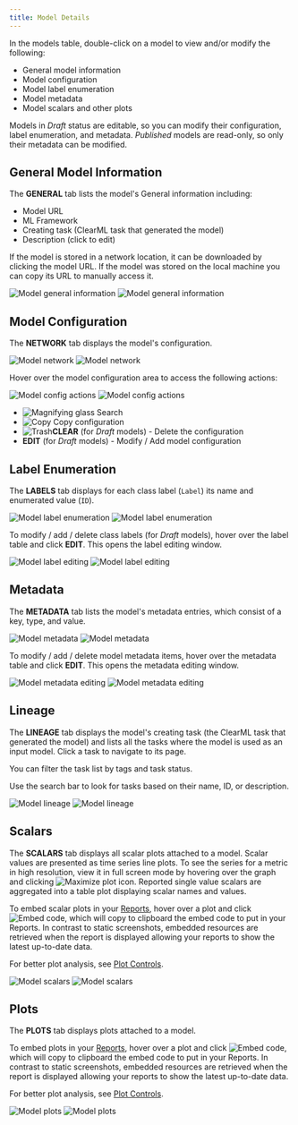 ```yaml
---
title: Model Details
---
```


In the models table, double-click on a model to view and/or modify the following: 
* General model information
* Model configuration
* Model label enumeration
* Model metadata 
* Model scalars and other plots


Models in *Draft* status are editable, so you can modify their configuration, label enumeration, and metadata. 
*Published* models are read-only, so only their metadata can be modified.

## General Model Information

The **GENERAL** tab lists the model's General information including: 
* Model URL
* ML Framework
* Creating task (ClearML task that generated the model)
* Description (click to edit)

If the model is stored in a network location, it can be downloaded by clicking the model URL. If the model was stored on 
the local machine you can copy its URL to manually access it.

![Model general information](../img/webapp_model_general.png#light-mode-only)
![Model general information](../img/webapp_model_general_dark.png#dark-mode-only)


## Model Configuration 

The **NETWORK** tab displays the model's configuration. 

![Model network](../img/webapp_model_network.png#light-mode-only)
![Model network](../img/webapp_model_network_dark.png#dark-mode-only)

Hover over the model configuration area to access the following actions:

![Model config actions](../img/webapp_model_config_actions.png#light-mode-only)
![Model config actions](../img/webapp_model_config_actions_dark.png#dark-mode-only)

* <img src="/docs/latest/icons/ico-search.svg" alt="Magnifying glass" className="icon size-md space-sm" /> Search 
* <img src="/docs/latest/icons/ico-copy-to-clipboard.svg" alt="Copy" className="icon size-md space-sm" /> Copy configuration 
* <img src="/docs/latest/icons/ico-trash.svg" alt="Trash" className="icon size-md space-sm" />**CLEAR** (for *Draft* models) - Delete the configuration 
* **EDIT** (for *Draft* models) - Modify / Add model configuration

## Label Enumeration

The **LABELS** tab displays for each class label (`Label`) its name and enumerated value (`ID`).

![Model label enumeration](../img/webapp_model_labels.png#light-mode-only)
![Model label enumeration](../img/webapp_model_labels_dark.png#dark-mode-only)

To modify / add / delete class labels (for *Draft* models), hover over the label table and click **EDIT**. This opens the 
label editing window. 

![Model label editing](../img/webapp_model_labels_edit.png#light-mode-only)
![Model label editing](../img/webapp_model_labels_edit_dark.png#dark-mode-only)


## Metadata

The **METADATA** tab lists the model's metadata entries, which consist of a key, type, and value. 

![Model metadata](../img/webapp_model_metadata.png#light-mode-only)
![Model metadata](../img/webapp_model_metadata_dark.png#dark-mode-only)

To modify / add / delete model metadata items, hover over the metadata table and click **EDIT**. This opens the metadata editing 
window.

![Model metadata editing](../img/webapp_model_metadata_edit.png#light-mode-only)
![Model metadata editing](../img/webapp_model_metadata_edit_dark.png#dark-mode-only)

## Lineage

The **LINEAGE** tab displays the model's creating task (the ClearML task that generated the model) and lists 
all the tasks where the model is used as an input model. Click a task to navigate to its page.

You can filter the task list by tags and task status.

Use the search bar to look for tasks based on their name, ID, or description.


![Model lineage](../img/webapp_model_lineage.png#light-mode-only)
![Model lineage](../img/webapp_model_lineage_dark.png#dark-mode-only)

## Scalars

The **SCALARS** tab displays all scalar plots attached to a model. Scalar values are presented as time series line 
plots. To see the series for a metric in high resolution, view it in full screen mode by hovering over the graph and 
clicking <img src="/docs/latest/icons/ico-maximize.svg" alt="Maximize plot icon" className="icon size-md space-sm" />.
Reported single value scalars are aggregated into a table plot displaying scalar names and values. 

To embed scalar plots in your [Reports](webapp_reports.md), hover over a plot and click <img src="/docs/latest/icons/ico-plotly-embed-code.svg" alt="Embed code" className="icon size-md space-sm" />, 
which will copy to clipboard the embed code to put in your Reports. In contrast to static screenshots, embedded resources 
are retrieved when the report is displayed allowing your reports to show the latest up-to-date data.

For better plot analysis, see [Plot Controls](webapp_exp_track_visual.md#plot-controls).


![Model scalars](../img/webapp_model_scalars.png#light-mode-only)
![Model scalars](../img/webapp_model_scalars_dark.png#dark-mode-only)

## Plots 

The **PLOTS** tab displays plots attached to a model. 

To embed plots in your [Reports](webapp_reports.md), hover over a plot and click <img src="/docs/latest/icons/ico-plotly-embed-code.svg" alt="Embed code" className="icon size-md space-sm" />, 
which will copy to clipboard the embed code to put in your Reports. In contrast to static screenshots, embedded resources 
are retrieved when the report is displayed allowing your reports to show the latest up-to-date data.


For better plot analysis, see [Plot Controls](webapp_exp_track_visual.md#plot-controls).

![Model plots](../img/webapp_model_plots.png#light-mode-only)
![Model plots](../img/webapp_model_plots_dark.png#dark-mode-only)


